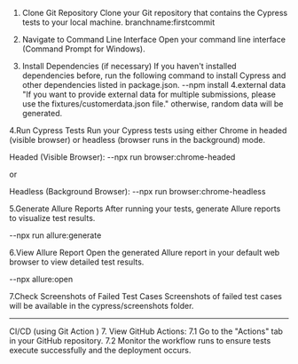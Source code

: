 1. Clone Git Repository
Clone your Git repository that contains the Cypress tests to your local machine. 
branchname:firstcommit

2. Navigate to Command Line Interface
Open your command line interface (Command Prompt for Windows).

3. Install Dependencies (if necessary)
If you haven't installed dependencies before, run the following command to install Cypress and other dependencies listed in package.json.
--npm install
4.external data 
"If you want to provide external data for multiple submissions, please use the fixtures/customerdata.json file."
otherwise, random data will be generated.

4.Run Cypress Tests
Run your Cypress tests using either Chrome in headed (visible browser) or headless (browser runs in the background) mode.

Headed (Visible Browser):
--npx run browser:chrome-headed

or 

Headless (Background Browser):
--npx run browser:chrome-headless

5.Generate Allure Reports
After running your tests, generate Allure reports to visualize test results.

--npx run allure:generate

6.View Allure Report
Open the generated Allure report in your default web browser to view detailed test results.

--npx allure:open
 
7.Check Screenshots of Failed Test Cases
Screenshots of failed test cases will be available in the cypress/screenshots folder.

***********************************************************************************************
CI/CD (using Git Action )
7. View GitHub Actions:
  7.1 Go to the "Actions" tab in your GitHub repository.
  7.2 Monitor the workflow runs to ensure tests execute successfully and the deployment occurs.
